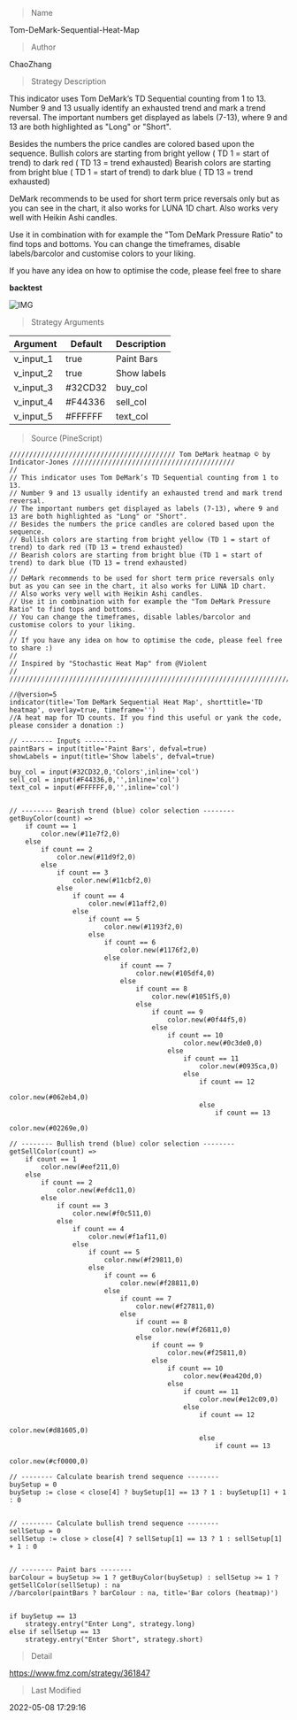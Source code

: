 
> Name

Tom-DeMark-Sequential-Heat-Map

> Author

ChaoZhang

> Strategy Description

This indicator uses Tom DeMark’s TD Sequential counting from 1 to 13.
Number 9 and 13 usually identify an exhausted trend and mark a trend reversal.
The important numbers get displayed as labels (7-13), where 9 and 13 are both highlighted as "Long" or "Short".

Besides the numbers the price candles are colored based upon the sequence.
Bullish colors are starting from bright yellow ( TD 1 = start of trend) to dark red ( TD 13 = trend exhausted)
Bearish colors are starting from bright blue ( TD 1 = start of trend) to dark blue ( TD 13 = trend exhausted)

DeMark recommends to be used for short term price reversals only but as you can see in the chart, it also works for LUNA 1D chart.
Also works very well with Heikin Ashi candles.

Use it in combination with for example the "Tom DeMark Pressure Ratio" to find tops and bottoms.
You can change the timeframes, disable labels/barcolor and customise colors to your liking.

If you have any idea on how to optimise the code, please feel free to share 

**backtest**

 ![IMG](https://www.fmz.com/upload/asset/1859111aa7cc63d68cc.png) 

> Strategy Arguments



|Argument|Default|Description|
|----|----|----|
|v_input_1|true|Paint Bars|
|v_input_2|true|Show labels|
|v_input_3|#32CD32|buy_col|
|v_input_4|#F44336|sell_col|
|v_input_5|#FFFFFF|text_col|


> Source (PineScript)

``` pinescript
////////////////////////////////////////// Tom DeMark heatmap © by Indicator-Jones /////////////////////////////////////////
//
// This indicator uses Tom DeMark’s TD Sequential counting from 1 to 13. 
// Number 9 and 13 usually identify an exhausted trend and mark trend reversal.
// The important numbers get displayed as labels (7-13), where 9 and 13 are both highlighted as "Long" or "Short".
// Besides the numbers the price candles are colored based upon the sequence.
// Bullish colors are starting from bright yellow (TD 1 = start of trend) to dark red (TD 13 = trend exhausted)
// Bearish colors are starting from bright blue (TD 1 = start of trend) to dark blue (TD 13 = trend exhausted)
//
// DeMark recommends to be used for short term price reversals only but as you can see in the chart, it also works for LUNA 1D chart.
// Also works very well with Heikin Ashi candles.
// Use it in combination with for example the "Tom DeMark Pressure Ratio" to find tops and bottoms.
// You can change the timeframes, disable lables/barcolor and customise colors to your liking.
//
// If you have any idea on how to optimise the code, please feel free to share :)
// 
// Inspired by "Stochastic Heat Map" from @Violent
//
////////////////////////////////////////////////////////////////////////////////////////////////////////////////////////////

//@version=5
indicator(title='Tom DeMark Sequential Heat Map', shorttitle='TD heatmap', overlay=true, timeframe='')
//A heat map for TD counts. If you find this useful or yank the code, please consider a donation :)

// -------- Inputs --------
paintBars = input(title='Paint Bars', defval=true)
showLabels = input(title='Show labels', defval=true)

buy_col = input(#32CD32,0,'Colors',inline='col')
sell_col = input(#F44336,0,'',inline='col')
text_col = input(#FFFFFF,0,'',inline='col')


// -------- Bearish trend (blue) color selection --------
getBuyColor(count) =>
    if count == 1
        color.new(#11e7f2,0)
    else
        if count == 2
            color.new(#11d9f2,0)
        else
            if count == 3
                color.new(#11cbf2,0)
            else
                if count == 4
                    color.new(#11aff2,0)
                else
                    if count == 5
                        color.new(#1193f2,0)
                    else
                        if count == 6
                            color.new(#1176f2,0)
                        else
                            if count == 7
                                color.new(#105df4,0)
                            else
                                if count == 8
                                    color.new(#1051f5,0)
                                else
                                    if count == 9
                                        color.new(#0f44f5,0)
                                    else
                                        if count == 10
                                            color.new(#0c3de0,0)
                                        else
                                            if count == 11
                                                color.new(#0935ca,0)
                                            else
                                                if count == 12
                                                    color.new(#062eb4,0)
                                                else
                                                    if count == 13
                                                        color.new(#02269e,0)

// -------- Bullish trend (blue) color selection --------
getSellColor(count) =>
    if count == 1
        color.new(#eef211,0)
    else
        if count == 2
            color.new(#efdc11,0)
        else
            if count == 3
                color.new(#f0c511,0)
            else
                if count == 4
                    color.new(#f1af11,0)
                else
                    if count == 5
                        color.new(#f29811,0)
                    else
                        if count == 6
                            color.new(#f28811,0)
                        else
                            if count == 7
                                color.new(#f27811,0)
                            else
                                if count == 8
                                    color.new(#f26811,0)
                                else
                                    if count == 9
                                        color.new(#f25811,0)
                                    else
                                        if count == 10
                                            color.new(#ea420d,0)
                                        else
                                            if count == 11
                                                color.new(#e12c09,0)
                                            else
                                                if count == 12
                                                    color.new(#d81605,0)
                                                else
                                                    if count == 13
                                                        color.new(#cf0000,0)

// -------- Calculate bearish trend sequence --------
buySetup = 0
buySetup := close < close[4] ? buySetup[1] == 13 ? 1 : buySetup[1] + 1 : 0


// -------- Calculate bullish trend sequence --------
sellSetup = 0
sellSetup := close > close[4] ? sellSetup[1] == 13 ? 1 : sellSetup[1] + 1 : 0


// -------- Paint bars --------
barColour = buySetup >= 1 ? getBuyColor(buySetup) : sellSetup >= 1 ? getSellColor(sellSetup) : na
//barcolor(paintBars ? barColour : na, title='Bar colors (heatmap)')


if buySetup == 13
    strategy.entry("Enter Long", strategy.long)
else if sellSetup == 13
    strategy.entry("Enter Short", strategy.short)
```

> Detail

https://www.fmz.com/strategy/361847

> Last Modified

2022-05-08 17:29:16
